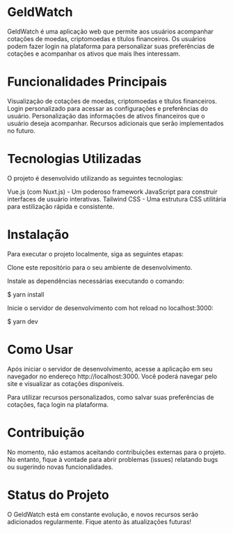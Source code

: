 # GeldWatch

GeldWatch é uma aplicação web que permite aos usuários acompanhar cotações de moedas, criptomoedas e títulos financeiros. Os usuários podem fazer login na plataforma para personalizar suas preferências de cotações e acompanhar os ativos que mais lhes interessam.

# Funcionalidades Principais

Visualização de cotações de moedas, criptomoedas e títulos financeiros.
Login personalizado para acessar as configurações e preferências do usuário.
Personalização das informações de ativos financeiros que o usuário deseja acompanhar.
Recursos adicionais que serão implementados no futuro.

# Tecnologias Utilizadas

O projeto é desenvolvido utilizando as seguintes tecnologias:

Vue.js (com Nuxt.js) - Um poderoso framework JavaScript para construir interfaces de usuário interativas.
Tailwind CSS - Uma estrutura CSS utilitária para estilização rápida e consistente.

# Instalação

Para executar o projeto localmente, siga as seguintes etapas:

Clone este repositório para o seu ambiente de desenvolvimento.

Instale as dependências necessárias executando o comando:


$ yarn install

Inicie o servidor de desenvolvimento com hot reload no localhost:3000:

$ yarn dev

# Como Usar
Após iniciar o servidor de desenvolvimento, acesse a aplicação em seu navegador no endereço http://localhost:3000. Você poderá navegar pelo site e visualizar as cotações disponíveis.

Para utilizar recursos personalizados, como salvar suas preferências de cotações, faça login na plataforma.

# Contribuição
No momento, não estamos aceitando contribuições externas para o projeto. No entanto, fique à vontade para abrir problemas (issues) relatando bugs ou sugerindo novas funcionalidades.

# Status do Projeto
O GeldWatch está em constante evolução, e novos recursos serão adicionados regularmente. Fique atento às atualizações futuras!
